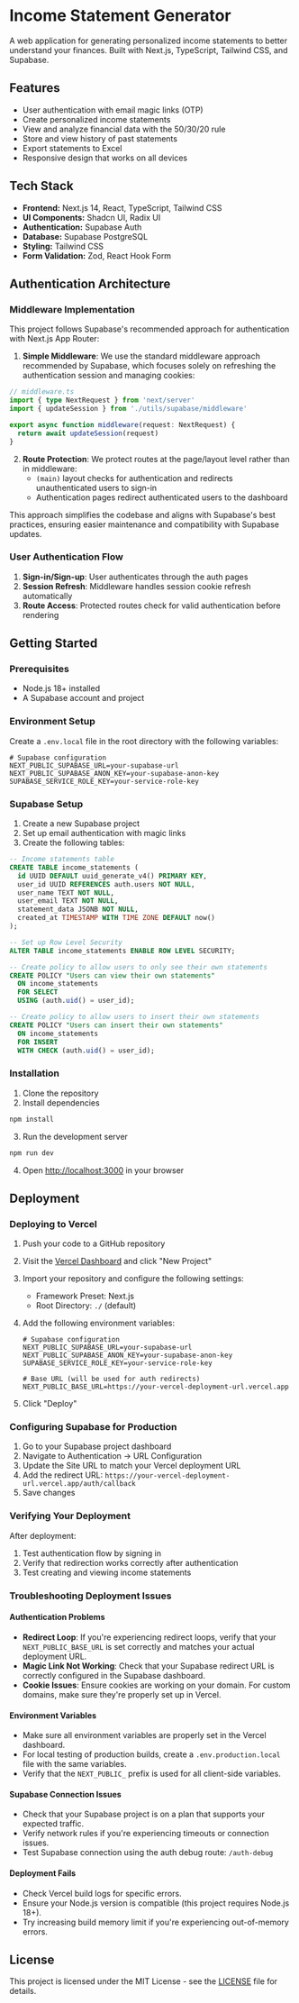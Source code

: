 # Income Statement Generator

A web application for generating personalized income statements to better understand your finances. Built with Next.js, TypeScript, Tailwind CSS, and Supabase.

## Features

- User authentication with email magic links (OTP)
- Create personalized income statements
- View and analyze financial data with the 50/30/20 rule
- Store and view history of past statements
- Export statements to Excel
- Responsive design that works on all devices

## Tech Stack

- **Frontend:** Next.js 14, React, TypeScript, Tailwind CSS
- **UI Components:** Shadcn UI, Radix UI
- **Authentication:** Supabase Auth
- **Database:** Supabase PostgreSQL
- **Styling:** Tailwind CSS
- **Form Validation:** Zod, React Hook Form

## Authentication Architecture

### Middleware Implementation

This project follows Supabase's recommended approach for authentication with Next.js App Router:

1. **Simple Middleware**: We use the standard middleware approach recommended by Supabase, which focuses solely on refreshing the authentication session and managing cookies:

```typescript
// middleware.ts
import { type NextRequest } from 'next/server'
import { updateSession } from './utils/supabase/middleware'

export async function middleware(request: NextRequest) {
  return await updateSession(request)
}
```

2. **Route Protection**: We protect routes at the page/layout level rather than in middleware:
   - `(main)` layout checks for authentication and redirects unauthenticated users to sign-in
   - Authentication pages redirect authenticated users to the dashboard

This approach simplifies the codebase and aligns with Supabase's best practices, ensuring easier maintenance and compatibility with Supabase updates.

### User Authentication Flow

1. **Sign-in/Sign-up**: User authenticates through the auth pages
2. **Session Refresh**: Middleware handles session cookie refresh automatically
3. **Route Access**: Protected routes check for valid authentication before rendering

## Getting Started

### Prerequisites

- Node.js 18+ installed
- A Supabase account and project

### Environment Setup

Create a `.env.local` file in the root directory with the following variables:

```
# Supabase configuration
NEXT_PUBLIC_SUPABASE_URL=your-supabase-url
NEXT_PUBLIC_SUPABASE_ANON_KEY=your-supabase-anon-key
SUPABASE_SERVICE_ROLE_KEY=your-service-role-key
```

### Supabase Setup

1. Create a new Supabase project
2. Set up email authentication with magic links
3. Create the following tables:

```sql
-- Income statements table
CREATE TABLE income_statements (
  id UUID DEFAULT uuid_generate_v4() PRIMARY KEY,
  user_id UUID REFERENCES auth.users NOT NULL,
  user_name TEXT NOT NULL,
  user_email TEXT NOT NULL,
  statement_data JSONB NOT NULL,
  created_at TIMESTAMP WITH TIME ZONE DEFAULT now()
);

-- Set up Row Level Security
ALTER TABLE income_statements ENABLE ROW LEVEL SECURITY;

-- Create policy to allow users to only see their own statements
CREATE POLICY "Users can view their own statements"
  ON income_statements
  FOR SELECT
  USING (auth.uid() = user_id);

-- Create policy to allow users to insert their own statements
CREATE POLICY "Users can insert their own statements"
  ON income_statements
  FOR INSERT
  WITH CHECK (auth.uid() = user_id);
```

### Installation

1. Clone the repository
2. Install dependencies

```bash
npm install
```

3. Run the development server

```bash
npm run dev
```

4. Open [http://localhost:3000](http://localhost:3000) in your browser

## Deployment

### Deploying to Vercel

1. Push your code to a GitHub repository

2. Visit the [Vercel Dashboard](https://vercel.com/dashboard) and click "New Project"

3. Import your repository and configure the following settings:
   - Framework Preset: Next.js
   - Root Directory: `./` (default)

4. Add the following environment variables:
   ```
   # Supabase configuration
   NEXT_PUBLIC_SUPABASE_URL=your-supabase-url
   NEXT_PUBLIC_SUPABASE_ANON_KEY=your-supabase-anon-key
   SUPABASE_SERVICE_ROLE_KEY=your-service-role-key
   
   # Base URL (will be used for auth redirects)
   NEXT_PUBLIC_BASE_URL=https://your-vercel-deployment-url.vercel.app
   ```

5. Click "Deploy"

### Configuring Supabase for Production

1. Go to your Supabase project dashboard
2. Navigate to Authentication → URL Configuration
3. Update the Site URL to match your Vercel deployment URL
4. Add the redirect URL: `https://your-vercel-deployment-url.vercel.app/auth/callback`
5. Save changes

### Verifying Your Deployment

After deployment:
1. Test authentication flow by signing in
2. Verify that redirection works correctly after authentication
3. Test creating and viewing income statements

### Troubleshooting Deployment Issues

#### Authentication Problems
- **Redirect Loop**: If you're experiencing redirect loops, verify that your `NEXT_PUBLIC_BASE_URL` is set correctly and matches your actual deployment URL.
- **Magic Link Not Working**: Check that your Supabase redirect URL is correctly configured in the Supabase dashboard.
- **Cookie Issues**: Ensure cookies are working on your domain. For custom domains, make sure they're properly set up in Vercel.

#### Environment Variables
- Make sure all environment variables are properly set in the Vercel dashboard.
- For local testing of production builds, create a `.env.production.local` file with the same variables.
- Verify that the `NEXT_PUBLIC_` prefix is used for all client-side variables.

#### Supabase Connection Issues
- Check that your Supabase project is on a plan that supports your expected traffic.
- Verify network rules if you're experiencing timeouts or connection issues.
- Test Supabase connection using the auth debug route: `/auth-debug`

#### Deployment Fails
- Check Vercel build logs for specific errors.
- Ensure your Node.js version is compatible (this project requires Node.js 18+).
- Try increasing build memory limit if you're experiencing out-of-memory errors.

## License

This project is licensed under the MIT License - see the [LICENSE](LICENSE) file for details. 